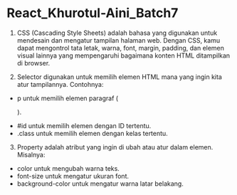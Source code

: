 # React_Khurotul-Aini_Batch7

01. CSS (Cascading Style Sheets) adalah bahasa yang digunakan untuk mendesain dan mengatur tampilan halaman web. Dengan CSS, kamu dapat mengontrol tata letak, warna, font, margin, padding, dan elemen visual lainnya yang mempengaruhi bagaimana konten HTML ditampilkan di browser.

02. Selector digunakan untuk memilih elemen HTML mana yang ingin kita atur tampilannya. Contohnya:
- p untuk memilih elemen paragraf (<p>).
- #id untuk memilih elemen dengan ID tertentu.
- .class untuk memilih elemen dengan kelas tertentu.

03. Property adalah atribut yang ingin di ubah atau atur dalam elemen. Misalnya:
- color untuk mengubah warna teks.
- font-size untuk mengatur ukuran font.
- background-color untuk mengatur warna latar belakang.